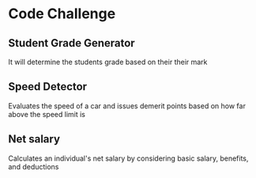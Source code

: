 # Code Challenge 

## Student Grade Generator 
It will determine the students grade based on their their mark 

## Speed Detector 
Evaluates the speed of a car and issues demerit points based on how far above the speed limit is

## Net salary 
Calculates an individual's net salary by considering basic salary, benefits, and deductions

